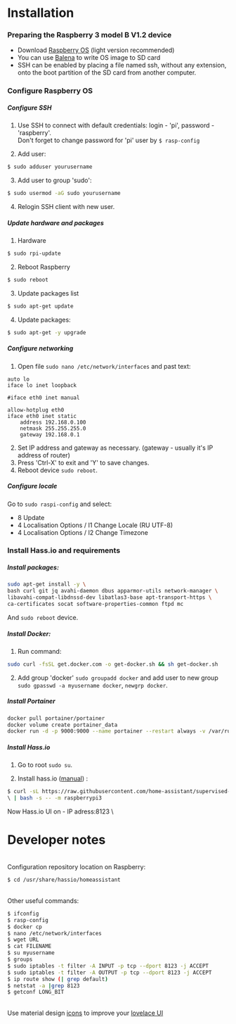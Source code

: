 # Installation
### Preparing the Raspberry 3 model B V1.2 device

* Download [Raspberry OS][1] (light version recommended)
* You can use [Balena][2] to write OS image to SD card
* SSH can be enabled by placing a file named ssh, without any extension, onto the boot partition of the SD card from another computer. 



### Configure Raspberry OS
##### Configure SSH
1. Use SSH to connect with default credentials:
login - 'pi', password  - 'raspberry'.
\
Don't forget to change password for 'pi' user by ```$ rasp-config```

2. Add user:
```sh
$ sudo adduser yourusername
```

3. Add user to group 'sudo':
```sh 
$ sudo usermod -aG sudo yourusername
```

4. Relogin SSH client with new user.

##### Update hardware and packages

1. Hardware
```sh
$ sudo rpi-update
```

2. Reboot Raspberry
```sh
$ sudo reboot
```

3. Update packages list
```sh
$ sudo apt-get update
```

4. Update packages: 
```sh
$ sudo apt-get -y upgrade
```

##### Configure networking

1. Open file ```sudo nano /etc/network/interfaces``` and past text:
```
auto lo
iface lo inet loopback

#iface eth0 inet manual

allow-hotplug eth0
iface eth0 inet static
    address 192.168.0.100
    netmask 255.255.255.0
    gateway 192.168.0.1
```

2. Set IP address and gateway as necessary. (gateway - usually it's IP address of router)
3. Press 'Ctrl-X' to exit and 'Y' to save changes.
4. Reboot device ```sudo reboot```.

##### Configure locale
Go to ```sudo raspi-config``` and select:

 - 8 Update
 - 4 Localisation Options / I1 Change Locale (RU UTF-8)
 - 4 Localisation Options / I2 Change Timezone

### Install Hass.io and requirements
##### Install packages:
```sh
sudo apt-get install -y \
bash curl git jq avahi-daemon dbus apparmor-utils network-manager \
libavahi-compat-libdnssd-dev libatlas3-base apt-transport-https \
ca-certificates socat software-properties-common ftpd mc 
```
And ```sudo reboot``` device.

##### Install Docker:
 1. Run command:
```sh 
sudo curl -fsSL get.docker.com -o get-docker.sh && sh get-docker.sh
```
2. Add group 'docker' ```sudo groupadd docker``` and add user to new group ```sudo gpasswd -a myusername docker```, ```newgrp docker```.

##### Install Portainer
```sh
docker pull portainer/portainer
docker volume create portainer_data
docker run -d -p 9000:9000 --name portainer --restart always -v /var/run/docker.sock:/var/run/docker.sock -v portainer_data:/data portainer/portainer
```

##### Install Hass.io

1. Go to root ```sudo su```.

2. Install hass.io ([manual][5]) : 
```sh
$ curl -sL https://raw.githubusercontent.com/home-assistant/supervised-installer/master/installer.sh 
\ | bash -s -- -m raspberrypi3
```

Now Hass.io UI on - IP adress:8123
\



# Developer notes
\
Configuration repository location on Raspberry:
```sh
$ cd /usr/share/hassio/homeassistant
```
\
Other useful commands:
```sh
$ ifconfig
$ rasp-config
$ docker cp
$ nano /etc/network/interfaces
$ wget URL
$ cat FILENAME
$ su myusername
$ groups
$ sudo iptables -t filter -A INPUT -p tcp --dport 8123 -j ACCEPT
$ sudo iptables -t filter -A OUTPUT -p tcp --dport 8123 -j ACCEPT
$ ip route show (| grep default)
$ netstat -a |grep 8123
$ getconf LONG_BIT
```
\
Use material design [icons][3] to improve your [lovelace UI][4]

[1]: <https://www.raspberrypi.org/>
[2]: <https://www.balena.io/etcher/>
[3]: <https://materialdesignicons.com/>
[4]: <https://www.home-assistant.io/lovelace/>
[5]: <https://github.com/home-assistant/supervised-installer>